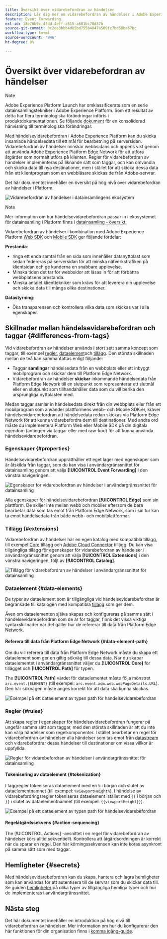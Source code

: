 ```yaml
---
title: Översikt över vidarebefordran av händelser
description: Lär dig mer om vidarebefordran av händelser i Adobe Experience Platform, där du kan använda Platform Edge Network för att utföra uppgifter utan att ändra taggimplementeringen.
feature: Event Forwarding
exl-id: 18e76b9c-4fdd-4eff-a515-a681bc78d37b
source-git-commit: 0c2ee3bbb4d85bd755b4847a509fc7bd50ba67bc
workflow-type: tm+mt
source-wordcount: '946'
ht-degree: 0%

---
```


# Översikt över vidarebefordran av händelser

>[!NOTE]
>
>Adobe Experience Platform Launch har omklassificerats som en serie datainsamlingstekniker i Adobe Experience Platform. Som ett resultat av detta har flera terminologiska förändringar införts i produktdokumentationen. Se följande [dokument](../../term-updates.md) för en konsoliderad hänvisning till terminologiska förändringar.

Med händelsevidarebefordran i Adobe Experience Platform kan du skicka insamlade händelsedata till ett mål för bearbetning på serversidan. Vidarebefordran av händelser minskar webbsidans och appens vikt genom att använda Adobe Experience Platform Edge Network för att utföra åtgärder som normalt utförs på klienten. Regler för vidarebefordran av händelser implementeras på liknande sätt som taggar, och kan omvandla och skicka data till nya destinationer, men i stället för att skicka dessa data från ett klientprogram som en webbläsare skickas de från Adobe-servrar.

Det här dokumentet innehåller en översikt på hög nivå över vidarebefordran av händelser i Platform.

![Vidarebefordran av händelser i datainsamlingens ekosystem](../../../collection/images/home/event-forwarding.png)

>[!NOTE]
>
>Mer information om hur händelsevidarebefordran passar in i ekosystemet för datainsamling i Platform finns i [datainsamling - översikt](../../../collection/home.md).

Vidarebefordran av händelser i kombination med Adobe Experience Platform [Web SDK](../../../edge/home.md) och [Mobile SDK](https://aep-sdks.gitbook.io/docs/) ger följande fördelar:

**Prestanda**:

* ringa ett enda samtal från en sida som innehåller datanyttolast som sedan federeras på serversidan för att minska nätverkstrafiken på klientsidan och ge kunderna en snabbare upplevelse.
* Minska tiden det tar för webbsidor att läsas in för att förbättra webbplatsens prestanda.
* Minska antalet klienttekniker som krävs för att leverera din upplevelse och skicka data till många olika destinationer.

**Datastyrning**:

* Öka transparensen och kontrollera vilka data som skickas var i alla egenskaper.

## Skillnader mellan händelsevidarebefordran och taggar {#differences-from-tags}

Vid vidarebefordran av händelser används i stort sett samma koncept som taggar, till exempel [regler](../managing-resources/rules.md), [dataelement](../managing-resources/data-elements.md)och [tillägg](../managing-resources/extensions/overview.md). Den största skillnaden mellan de två kan sammanfattas enligt följande:

* Taggar **samlingar** händelsedata från en webbplats eller ett inbyggt mobilprogram och skickar dem till Platform Edge Network.
* Vidarebefordran av händelser **skickar** inkommande händelsedata från Platform Edge Network till en slutpunkt som representerar ett slutmål eller en slutpunkt som tillhandahåller data som du vill berika den ursprungliga nyttolasten med.

Medan taggar samlar in händelsedata direkt från din webbplats eller från ett mobilprogram som använder plattformens webb- och Mobile SDK:er, kräver händelsevidarebefordran att händelsedata redan skickas via Platform Edge Network för att kunna vidarebefordra dem till destinationer. Med andra ord måste du implementera Platform Web eller Mobile SDK på din digitala egendom (antingen via taggar eller med raw-kod) för att kunna använda händelsevidarebefordran.

### Egenskaper {#properties}

Händelsevidarebefordran upprätthåller ett eget lager med egenskaper som är åtskilda från taggar, som du kan visa i användargränssnittet för datainsamling genom att välja **[!UICONTROL Event Forwarding]** i den vänstra navigeringen.

![Egenskaper för vidarebefordran av händelser i användargränssnittet för datainsamling](../../images/ui/event-forwarding/overview/properties.png)

Alla egenskaper för händelsevidarebefordran **[!UICONTROL Edge]** som sin plattform. De skiljer inte mellan webb och mobiler eftersom de bara bearbetar data som tas emot från Platform Edge Network, som i sin tur kan ta emot händelsedata från både webb- och mobilplattformar.

### Tillägg {#extensions}

Vidarebefordran av händelser har en egen katalog med kompatibla tillägg, till exempel [Core](../../extensions/web/core/event-forwarding.md) tillägg och [Adobe Cloud Connector](../../extensions/web/cloud-connector/overview.md) tillägg. Du kan visa tillgängliga tillägg för egenskaper för vidarebefordran av händelser i användargränssnittet genom att välja **[!UICONTROL Extensions]** i den vänstra navigeringen, följt av **[!UICONTROL Catalog]**.

![Tillägg för vidarebefordran av händelser i användargränssnittet för datainsamling](../../images/ui/event-forwarding/overview/extensions.png)

### Dataelement {#data-elements}

De typer av dataelement som är tillgängliga vid händelsevidarebefordran är begränsade till katalogen med kompatibla [tillägg](#extensions) som ger dem.

Även om dataelementen själva skapas och konfigureras på samma sätt i händelsevidarebefordran som de är för taggar, finns det vissa viktiga syntaxskillnader när det gäller hur de refererar till data från Platform Edge Network.

#### Referera till data från Platform Edge Network {#data-element-path}

Om du vill referera till data från Platform Edge Network måste du skapa ett dataelement som ger en giltig sökväg till dessa data. När du skapar dataelementet i användargränssnittet väljer du **[!UICONTROL Core]** för tillägget och **[!UICONTROL Path]** för typen.

The **[!UICONTROL Path]** värdet för dataelementet måste följa mönstret `arc.event.{ELEMENT}` (till exempel: `arc.event.xdm.web.webPageDetails.URL`). Den här sökvägen måste anges korrekt för att data ska kunna skickas.

![Exempel på ett dataelement av typen path för händelsevidarebefordran](../../images/ui/event-forwarding/overview/data-reference.png)

### Regler {#rules}

Att skapa regler i egenskaper för händelsevidarebefordran fungerar på ungefär samma sätt som taggar, med den största skillnaden är att du inte kan välja händelser som regelkomponenter. I stället bearbetar en regel för vidarebefordran av händelser alla händelser som tas emot från [datastream](../../../edge/datastreams/overview.md) och vidarebefordrar dessa händelser till destinationer om vissa villkor är uppfyllda.

![Regler för vidarebefordran av händelser i användargränssnittet för datainsamling](../../images/ui/event-forwarding/overview/rules.png)

#### Tokenisering av dataelement {#tokenization}

I taggregler tokeniseras dataelement med en `%` i början och slutet av dataelementnamnet (till exempel: `%viewportHeight%`). I händelse av vidarebefordringsregler tokeniseras dataelement istället med `{{` i början och `}}` i slutet av dataelementnamnet (till exempel: `{{viewportHeight}}`).

![Exempel på ett dataelement av typen path för händelsevidarebefordran](../../images/ui/event-forwarding/overview/tokenization.png)

#### Regelåtgärdssekvens {#action-sequencing}

The [!UICONTROL Actions] -avsnittet i en regel för vidarebefordran av händelser körs alltid sekventiellt. Kontrollera att åtgärdsordningen är korrekt när du sparar en regel. Den här körningssekvensen kan inte köras asynkront på samma sätt som med taggar.

## Hemligheter {#secrets}

Med händelsevidarebefordran kan du skapa, hantera och lagra hemligheter som kan användas för att autentisera till de servrar som du skickar data till. Se guiden [hemligheter](./secrets.md) på olika typer av tillgängliga hemliga typer och hur de implementeras i användargränssnittet.

## Nästa steg

Det här dokumentet innehåller en introduktion på hög nivå till vidarebefordran av händelser. Mer information om hur du konfigurerar den här funktionen för din organisation finns i [komma igång-guide](./getting-started.md).
